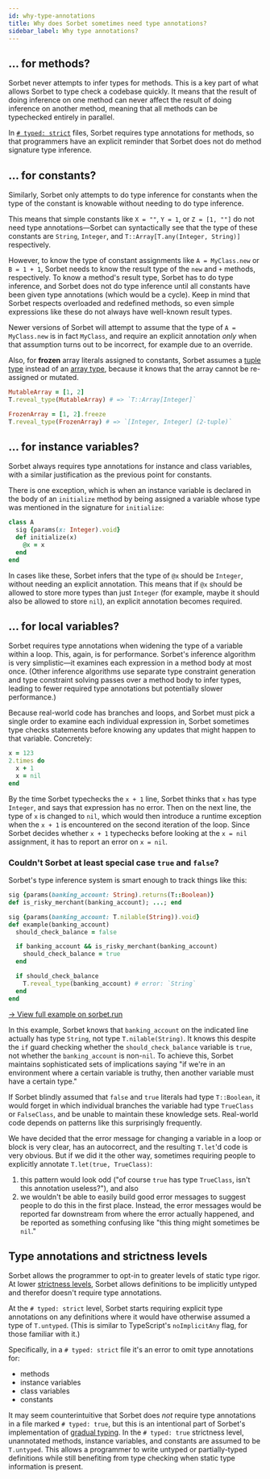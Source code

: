 ```yaml
---
id: why-type-annotations
title: Why does Sorbet sometimes need type annotations?
sidebar_label: Why type annotations?
---
```


## ... for methods?

Sorbet never attempts to infer types for methods. This is a key part of what
allows Sorbet to type check a codebase quickly. It means that the result of
doing inference on one method can never affect the result of doing inference on
another method, meaning that all methods can be typechecked entirely in
parallel.

In [`# typed: strict`](static.md) files, Sorbet requires type annotations for
methods, so that programmers have an explicit reminder that Sorbet does not do
method signature type inference.

## ... for constants?

Similarly, Sorbet only attempts to do type inference for constants when the type
of the constant is knowable without needing to do type inference.

This means that simple constants like `X = ""`, `Y = 1`, or `Z = [1, ""]` do not
need type annotations—Sorbet can syntactically see that the type of these
constants are `String`, `Integer`, and `T::Array[T.any(Integer, String)]`
respectively.

However, to know the type of constant assignments like `A = MyClass.new` or
`B = 1 + 1`, Sorbet needs to know the result type of the `new` and `+` methods,
respectively. To know a method's result type, Sorbet has to do type inference,
and Sorbet does not do type inference until all constants have been given type
annotations (which would be a cycle). Keep in mind that Sorbet respects
overloaded and redefined methods, so even simple expressions like these do not
always have well-known result types.

Newer versions of Sorbet will attempt to assume that the type of
`A = MyClass.new` is in fact `MyClass`, and require an explicit annotation
_only_ when that assumption turns out to be incorrect, for example due to an
override.

Also, for **frozen** array literals assigned to constants, Sorbet assumes a
[tuple type](tuples.md) instead of an [array type](stdlib-generics.md), because
it knows that the array cannot be re-assigned or mutated.

```ruby
MutableArray = [1, 2]
T.reveal_type(MutableArray) # => `T::Array[Integer]`

FrozenArray = [1, 2].freeze
T.reveal_type(FrozenArray) # => `[Integer, Integer] (2-tuple)`
```

## ... for instance variables?

Sorbet always requires type annotations for instance and class variables, with a
similar justification as the previous point for constants.

There is one exception, which is when an instance variable is declared in the
body of an `initialize` method by being assigned a variable whose type was
mentioned in the signature for `initialize`:

```ruby
class A
  sig {params(x: Integer).void}
  def initialize(x)
    @x = x
  end
end
```

In cases like these, Sorbet infers that the type of `@x` should be `Integer`,
without needing an explicit annotation. This means that if `@x` should be
allowed to store more types than just `Integer` (for example, maybe it should
also be allowed to store `nil`), an explicit annotation becomes required.

## ... for local variables?

Sorbet requires type annotations when widening the type of a variable within a
loop. This, again, is for performance. Sorbet's inference algorithm is very
simplistic—it examines each expression in a method body at most once. (Other
inference algorithms use separate type constraint generation and type constraint
solving passes over a method body to infer types, leading to fewer required type
annotations but potentially slower performance.)

Because real-world code has branches and loops, and Sorbet must pick a single
order to examine each individual expression in, Sorbet sometimes type checks
statements before knowing any updates that might happen to that variable.
Concretely:

```ruby
x = 123
2.times do
  x + 1
  x = nil
end
```

By the time Sorbet typechecks the `x + 1` line, Sorbet thinks that `x` has type
`Integer`, and says that expression has no error. Then on the next line, the
type of `x` is changed to `nil`, which would then introduce a runtime exception
when the `x + 1` is encountered on the second iteration of the loop. Since
Sorbet decides whether `x + 1` typechecks before looking at the `x = nil`
assignment, it has to report an error on `x = nil`.

### Couldn't Sorbet at least special case `true` and `false`?

Sorbet's type inference system is smart enough to track things like this:

```ruby
sig {params(banking_account: String).returns(T::Boolean)}
def is_risky_merchant(banking_account); ...; end

sig {params(banking_account: T.nilable(String)).void}
def example(banking_account)
  should_check_balance = false

  if banking_account && is_risky_merchant(banking_account)
    should_check_balance = true
  end

  if should_check_balance
    T.reveal_type(banking_account) # error: `String`
  end
end
```

[→ View full example on sorbet.run](https://sorbet.run/#%23%20typed%3A%20true%0Aextend%20T%3A%3ASig%0A%0Asig%20%7Breturns%28T%3A%3ABoolean%29%7D%0Adef%20boolean_true%3B%20true%3B%20end%0Asig%20%7Breturns%28T%3A%3ABoolean%29%7D%0Adef%20boolean_false%3B%20false%3B%20end%0A%0Asig%20%7Bparams%28banking_account%3A%20String%29.returns%28T%3A%3ABoolean%29%7D%0Adef%20is_risky_merchant%28banking_account%29%3B%20true%3B%20end%0A%0Asig%20%7Bparams%28banking_account%3A%20T.nilable%28String%29%29.void%7D%0Adef%20desired_behavior%28banking_account%29%0A%20%20should_check_balance%20%3D%20false%0A%0A%20%20if%20banking_account%20%26%26%20is_risky_merchant%28banking_account%29%0A%20%20%20%20should_check_balance%20%3D%20true%0A%20%20end%0A%0A%20%20if%20should_check_balance%0A%20%20%20%20T.reveal_type%28banking_account%29%20%23%20error%3A%20%60String%60%0A%20%20end%0Aend%0A%0Asig%20%7Bparams%28banking_account%3A%20T.nilable%28String%29%29.void%7D%0Adef%20incorrect_behavior%28banking_account%29%0A%20%20should_check_balance%20%3D%20boolean_false%0A%0A%20%20if%20banking_account%20%26%26%20is_risky_merchant%28banking_account%29%0A%20%20%20%20should_check_balance%20%3D%20boolean_true%0A%20%20end%0A%0A%20%20if%20should_check_balance%0A%20%20%20%20T.reveal_type%28banking_account%29%20%23%20error%3A%20%60String%60%0A%20%20end%0Aend)

In this example, Sorbet knows that `banking_account` on the indicated line
actually has type `String`, not type `T.nilable(String)`. It knows this despite
the `if` guard checking whether the `should_check_balance` variable is `true`,
not whether the `banking_account` is non-`nil`. To achieve this, Sorbet
maintains sophisticated sets of implications saying "if we're in an environment
where a certain variable is truthy, then another variable must have a certain
type."

If Sorbet blindly assumed that `false` and `true` literals had type
`T::Boolean`, it would forget in which individual branches the variable had type
`TrueClass` or `FalseClass`, and be unable to maintain these knowledge sets.
Real-world code depends on patterns like this surprisingly frequently.

We have decided that the error message for changing a variable in a loop or
block is very clear, has an autocorrect, and the resulting `T.let`'d code is
very obvious. But if we did it the other way, sometimes requiring people to
explicitly annotate `T.let(true, TrueClass)`:

1. this pattern would look odd ("of course `true` has type `TrueClass`, isn't
   this annotation useless?"), and also
2. we wouldn't be able to easily build good error messages to suggest people to
   do this in the first place. Instead, the error messages would be reported far
   downstream from where the error actually happened, and be reported as
   something confusing like "this thing might sometimes be `nil`."

## Type annotations and strictness levels

Sorbet allows the programmer to opt-in to greater levels of static type rigor.
At lower [strictness levels](static.md), Sorbet allows definitions to be
implicitly untyped and therefor doesn't require type annotations.

At the `# typed: strict` level, Sorbet starts requiring explicit type
annotations on any definitions where it would have otherwise assumed a type of
`T.untyped`. (This is similar to TypeScript's `noImplicitAny` flag, for those
familiar with it.)

Specifically, in a `# typed: strict` file it's an error to omit type annotations
for:

- methods
- instance variables
- class variables
- constants

It may seem counterintuitive that Sorbet does _not_ require type annotations in
a file marked `# typed: true`, but this is an intentional part of Sorbet's
implementation of [gradual typing](gradual.md). In the `# typed: true`
strictness level, unannotated methods, instance variables, and constants are
assumed to be `T.untyped`. This allows a programmer to write untyped or
partially-typed definitions while still benefiting from type checking when
static type information is present.
